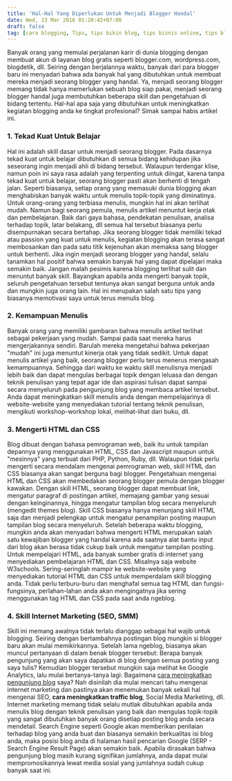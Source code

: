 ```yaml
---
title: 'Hal-Hal Yang Diperlukan Untuk Menjadi Blogger Handal'
date: Wed, 23 Mar 2016 01:20:42+07:00
draft: false
tag: [cara blogging, Tips, tips bikin blog, tips bisnis online, tips blogging, tutorial blog, tutorial blogging]
---
```


Banyak orang yang memulai perjalanan karir di dunia blogging dengan membuat akun di layanan blog gratis seperti blogger.com, wordpress.com, blogdetik, dll. Seiring dengan berjalannya waktu, banyak dari para blogger baru ini menyadari bahwa ada banyak hal yang dibutuhkan untuk membuat mereka menjadi seorang blogger yang handal. Ya, menjadi seorang blogger memang tidak hanya memerlukan sebuah blog siap pakai, menjadi seorang blogger handal juga membutuhkan beberapa skill dan pengetahuan di bidang tertentu. Hal-hal apa saja yang dibutuhkan untuk meningkatkan kegiatan blogging anda ke tingkat profesional? Simak sampai habis artikel ini.

### 1\. Tekad Kuat Untuk Belajar

Hal ini adalah skill dasar untuk menjadi seorang blogger. Pada dasarnya tekad kuat untuk belajar dibutuhkan di semua bidang kehidupan jika seseorang ingin menjadi ahli di bidang tersebut. Walaupun terdengar klise, namun poin ini saya rasa adalah yang terpenting untuk diingat, karena tanpa tekad kuat untuk belajar, seorang blogger pasti akan berhenti di tengah jalan. Seperti biasanya, setiap orang yang memasuki dunia blogging akan menghabiskan banyak waktu untuk menulis topik-topik yang diminatinya. Untuk orang-orang yang terbiasa menulis, mungkin hal ini akan terlihat mudah. Namun bagi seorang pemula, menulis artikel menuntut kerja otak dan pembelajaran. Baik dari gaya bahasa, pendekatan penulisan, analisa terhadap topik, latar belakang, dll semua hal tersebut biasanya perlu disempurnakan secara bertahap. Jika seorang blogger tidak memiliki tekad atau passion yang kuat untuk menulis, kegiatan blogging akan terasa sangat membosankan dan pada satu titik kejenuhan akan memaksa sang blogger untuk berhenti. Jika ingin menjadi seorang blogger yang handal, selalu tanamkan hal positif bahwa semakin banyak hal yang dapat dipelajari maka semakin baik. Jangan malah pesimis karena blogging terlihat sulit dan menuntut banyak skill. Bayangkan apabila anda mengerti banyak topik, seluruh pengetahuan tersebut tentunya akan sangat berguna untuk anda dan mungkin juga orang lain. Hal ini merupakan salah satu tips yang biasanya memotivasi saya untuk terus menulis blog.

### 2\. Kemampuan Menulis

Banyak orang yang memiliki gambaran bahwa menulis artikel terlihat sebagai pekerjaan yang mudah. Sampai pada saat mereka harus mengerjakannya sendiri. Barulah mereka mengetahui bahwa pekerjaan "mudah" ini juga menuntut kinerja otak yang tidak sedikit. Untuk dapat menulis artikel yang baik, seorang blogger perlu terus menerus mengasah kemampuannya. Sehingga dari waktu ke waktu skill menulisnya menjadi lebih baik dan dapat mengulas berbagai topik dengan leluasa dan dengan teknik penulisan yang tepat agar ide dan aspirasi tulisan dapat sampai secara menyeluruh pada pengunjung blog yang membaca artikel tersebut. Anda dapat meningkatkan skill menulis anda dengan mempelajarinya di website-website yang menyediakan tutorial tentang teknik penulisan, mengikuti workshop-workshop lokal, melihat-lihat dari buku, dll.

### 3\. Mengerti HTML dan CSS

Blog dibuat dengan bahasa pemrograman web, baik itu untuk tampilan depannya yang menggunakan HTML, CSS dan Javascript maupun untuk "mesinnya" yang terbuat dari PHP, Python, Ruby, dll. Walaupun tidak perlu mengerti secara mendalam mengenai pemrograman web, skill HTML dan CSS biasanya akan sangat berguna bagi blogger. Pengetahuan mengenai HTML dan CSS akan membedakan seorang blogger pemula dengan blogger kawakan. Dengan skill HTML, seorang blogger dapat membuat link, mengatur paragraf di postingan artikel, memajang gambar yang sesuai dengan keinginannya, hingga mengatur tampilan blog secara menyeluruh (mengedit themes blog). Skill CSS biasanya hanya menunjang skill HTML saja dan menjadi pelengkap untuk mengatur penampilan posting maupun tampilan blog secara menyeluruh. Setelah beberapa waktu blogging, mungkin anda akan menyadari bahwa mengerti HTML merupakan salah satu kewajiban blogger yang handal karena ada saatnya alat bantu input dari blog akan berasa tidak cukup baik untuk mengatur tampilan posting. Untuk mempelajari HTML, ada banyak sumber gratis di internet yang menyediakan pembelajaran HTML dan CSS. Misalnya saja website W3schools. Sering-seringlah mampir ke website-website yang menyediakan tutorial HTML dan CSS untuk memperdalam skill blogging anda. Tidak perlu terburu-buru dan menghafal semua tag HTML dan fungsi-fungsinya, perlahan-lahan anda akan mengingatnya jika sering menggunakan tag HTML dan CSS pada saat anda ngeblog.

### 4\. Skill Internet Marketing (SEO, SMM)

Skill ini memang awalnya tidak terlalu dianggap sebagai hal wajib untuk blogging. Seiring dengan bertambahnya postingan blog mungkin si blogger baru akan mulai memikirkannya. Setelah lama ngeblog, biasanya akan muncul pertanyaan di dalam benak blogger tersebut: Berapa banyak pengunjung yang akan saya dapatkan di blog dengan semua posting yang saya tulis? Kemudian blogger tersebut mungkin saja melihat ke Google Analytics, lalu mulai bertanya-tanya lagi: Bagaimana [cara meningkatkan pengunjung blog](/cara-meningkatkan-traffic-blog-untuk-bisnis-online/) saya? Nah disinilah dia mulai mencari tahu mengenai internet marketing dan pastinya akan menemukan banyak sekali hal mengenai SEO, **cara meningkatkan traffic blog**, Social Media Marketing, dll. Internet marketing memang tidak selalu mutlak dibutuhkan apabila anda menulis blog dengan teknik penulisan yang baik dan mengulas topik-topik yang sangat dibutuhkan banyak orang disetiap posting blog anda secara mendetail. Search Engine seperti Google akan memberikan penilaian terhadap blog yang anda buat dan biasanya semakin berkualitas isi blog anda, maka posisi blog anda di halaman hasil pencarian Google (SERP - Search Engine Result Page) akan semakin baik. Apabila dirasakan bahwa pengunjung blog masih kurang signifikan jumlahnya, anda dapat mulai mempromosikannya lewat media sosial yang jumlahnya sudah cukup banyak saat ini.